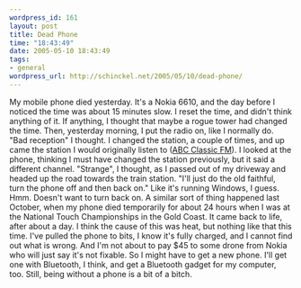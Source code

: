 ```yaml
--- 
wordpress_id: 161
layout: post
title: Dead Phone
time: "18:43:49"
date: 2005-05-10 18:43:49
tags: 
- general
wordpress_url: http://schinckel.net/2005/05/10/dead-phone/
---
```

My mobile phone died yesterday. It's a Nokia 6610, and the day before I noticed the time was about 15 minutes slow. I reset the time, and didn't think anything of it. If anything, I thought that maybe a rogue tower had changed the time. Then, yesterday morning, I put the radio on, like I normally do. "Bad reception" I thought. I changed the station, a couple of times, and up came the station I would originally listen to ([ABC Classic FM][1]). I looked at the phone, thinking I must have changed the station previously, but it said a different channel. "Strange", I thought, as I passed out of my driveway and headed up the road towards the train station. "I'll just do the old faithful, turn the phone off and then back on." Like it's running Windows, I guess. Hmm. Doesn't want to turn back on. A similar sort of thing happened last October, when my phone died temporarily for about 24 hours when I was at the National Touch Championships in the Gold Coast. It came back to life, after about a day. I think the cause of this was heat, but nothing like that this time. I've pulled the phone to bits, I know it's fully charged, and I cannot find out what is wrong. And I'm not about to pay $45 to some drone from Nokia who will just say it's not fixable. So I might have to get a new phone. I'll get one with Bluetooth, I think, and get a Bluetooth gadget for my computer, too. Still, being without a phone is a bit of a bitch. 

   [1]: http://www.abc.net.au/classic/

